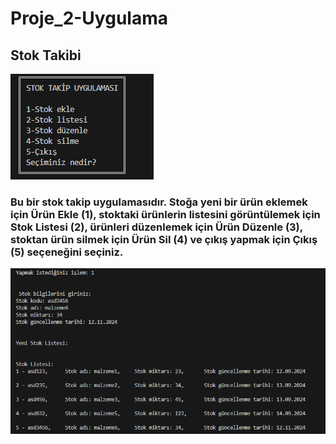 # Proje_2-Uygulama

## Stok Takibi

![Stok Takip Uygulaması](https://github.com/ebru-shm/Proje_2-Uygulama/blob/main/resimler_/Stok%20Takip%20Uygulamas%C4%B1.PNG)

### Bu bir stok takip uygulamasıdır. Stoğa yeni bir ürün eklemek için Ürün Ekle (1), stoktaki ürünlerin listesini görüntülemek için Stok Listesi (2), ürünleri düzenlemek için Ürün Düzenle (3), stoktan ürün silmek için Ürün Sil (4) ve çıkış yapmak için Çıkış (5) seçeneğini seçiniz.


![Stok_Ekle](https://github.com/ebru-shm/Proje_2-Uygulama/blob/main/resimler_/Stok_Ekle.PNG)





